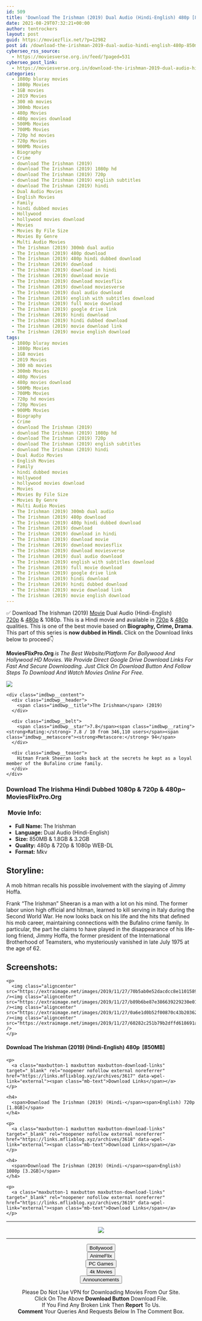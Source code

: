 ```yaml
---
id: 509
title: 'Download The Irishman (2019) Dual Audio (Hindi-English) 480p [850MB] || 720p [1.8GB] || 1080p [3.2GB]'
date: 2021-08-29T07:32:21+00:00
author: tentrockers
layout: post
guid: https://moviezflix.net/?p=12982
post id: /download-the-irishman-2019-dual-audio-hindi-english-480p-850mb-720p-1-8gb-1080p-3-2gb/
cyberseo_rss_source:
  - https://moviesverse.org.in/feed/?paged=531
cyberseo_post_link:
  - https://moviesverse.org.in/download-the-irishman-2019-dual-audio-hindi-480p-720p-1080p/
categories:
  - 1080p bluray movies
  - 1080p Movies
  - 1GB movies
  - 2019 Movies
  - 300 mb movies
  - 300mb Movies
  - 480p Movies
  - 480p movies download
  - 500Mb Movies
  - 700Mb Movies
  - 720p hd movies
  - 720p Movies
  - 900Mb Movies
  - Biography
  - Crime
  - download The Irishman (2019)
  - download The Irishman (2019) 1080p hd
  - download The Irishman (2019) 720p
  - download The Irishman (2019) english subtitles
  - download The Irishman (2019) hindi
  - Dual Audio Movies
  - English Movies
  - Family
  - hindi dubbed movies
  - Hollywood
  - hollywood movies download
  - Movies
  - Movies By File Size
  - Movies By Genre
  - Multi Audio Movies
  - The Irishman (2019) 300mb dual audio
  - The Irishman (2019) 480p download
  - The Irishman (2019) 480p hindi dubbed download
  - The Irishman (2019) download
  - The Irishman (2019) download in hindi
  - The Irishman (2019) download movie
  - The Irishman (2019) download moviesflix
  - The Irishman (2019) download moviesverse
  - The Irishman (2019) dual audio download
  - The Irishman (2019) english with subtitles download
  - The Irishman (2019) full movie download
  - The Irishman (2019) google drive link
  - The Irishman (2019) hindi download
  - The Irishman (2019) hindi dubbed download
  - The Irishman (2019) movie download link
  - The Irishman (2019) movie english download
tags:
  - 1080p bluray movies
  - 1080p Movies
  - 1GB movies
  - 2019 Movies
  - 300 mb movies
  - 300mb Movies
  - 480p Movies
  - 480p movies download
  - 500Mb Movies
  - 700Mb Movies
  - 720p hd movies
  - 720p Movies
  - 900Mb Movies
  - Biography
  - Crime
  - download The Irishman (2019)
  - download The Irishman (2019) 1080p hd
  - download The Irishman (2019) 720p
  - download The Irishman (2019) english subtitles
  - download The Irishman (2019) hindi
  - Dual Audio Movies
  - English Movies
  - Family
  - hindi dubbed movies
  - Hollywood
  - hollywood movies download
  - Movies
  - Movies By File Size
  - Movies By Genre
  - Multi Audio Movies
  - The Irishman (2019) 300mb dual audio
  - The Irishman (2019) 480p download
  - The Irishman (2019) 480p hindi dubbed download
  - The Irishman (2019) download
  - The Irishman (2019) download in hindi
  - The Irishman (2019) download movie
  - The Irishman (2019) download moviesflix
  - The Irishman (2019) download moviesverse
  - The Irishman (2019) dual audio download
  - The Irishman (2019) english with subtitles download
  - The Irishman (2019) full movie download
  - The Irishman (2019) google drive link
  - The Irishman (2019) hindi download
  - The Irishman (2019) hindi dubbed download
  - The Irishman (2019) movie download link
  - The Irishman (2019) movie english download
---
```

<div class="thecontent clearfix">
  <p>
    ✅ Download The Irishman (2019) <a href="https://moviesverse.org.in/category/movies/" data-wpel-link="internal">Movie</a> Dual Audio (Hindi-English) <a href="https://moviesverse.org.in/720p-movies/" data-wpel-link="internal">720p</a>&nbsp;&&nbsp;<a href="https://moviesverse.org.in/480p-movies/" data-wpel-link="internal">480p</a> & 1080p. This is a Hindi movie and available in <a href="https://moviesverse.org.in/720p-movies/" data-wpel-link="internal">720p</a>&nbsp;&&nbsp;<a href="https://moviesverse.org.in/480p-movies/" data-wpel-link="internal">480p</a> qualities. This is one of the best movie based on <strong>Biography, Crime, Drama</strong>. This part of this series is <strong>now dubbed in <span>Hindi.&nbsp;</span></strong><span>Click on the Download links below to proceed👇</span>
  </p>
  
  <p>
    <strong><span>MoviesFlixPro.Org&nbsp;</span></strong><em>is The Best Website/Platform For Bollywood And Hollywood HD Movies. We Provide Direct Google Drive Download Links For Fast And Secure Downloading. Just Click On Download Button And Follow Steps To&nbsp;Download And Watch Movies Online For Free.</em>
  </p>
  
  <div class="imdbwp imdbwp--movie dark">
    <div class="imdbwp__thumb">
      <a class="imdbwp__link" target="_blank" title="The Irishman" href="https://www.imdb.com/title/tt1302006/" rel="nofollow external noopener noreferrer" data-wpel-link="external"><img class="imdbwp__img" src="https://m.media-amazon.com/images/M/MV5BMGUyM2ZiZmUtMWY0OC00NTQ4LThkOGUtNjY2NjkzMDJiMWMwXkEyXkFqcGdeQXVyMzY0MTE3NzU@._V1_SX300.jpg" /></a>
    </div>
    
    <div class="imdbwp__content">
      <div class="imdbwp__header">
        <span class="imdbwp__title">The Irishman</span> (2019)
      </div>
      
      <div class="imdbwp__belt">
        <span class="imdbwp__star">7.8</span><span class="imdbwp__rating"><strong>Rating:</strong> 7.8 / 10 from 346,110 users</span><span class="imdbwp__metascore"><strong>Metascore:</strong> 94</span>
      </div>
      
      <div class="imdbwp__teaser">
        Hitman Frank Sheeran looks back at the secrets he kept as a loyal member of the Bufalino crime family.
      </div>
    </div>
  </div>
  
  <h3>
    <span>Download The Irishma Hindi Dubbed 1080p & 720p & 480p~ MoviesFlixPro.Org</span>
  </h3>
  
  <h3>
    <span>&nbsp;Movie Info:&nbsp;</span>
  </h3>
  
  <ul>
    <li>
      <strong>Full Name: </strong>The Irishman
    </li>
    <li>
      <strong>Language:</strong> Dual Audio (Hindi-English)
    </li>
    <li>
      <strong>Size:</strong> 850MB & 1.8GB & 3.2GB
    </li>
    <li>
      <strong>Quality:</strong> 480p & 720p & 1080p WEB-DL
    </li>
    <li>
      <strong>Format:</strong>&nbsp;Mkv
    </li>
  </ul>
  
  <h2>
    <span>Storyline:</span>
  </h2>
  
  <p>
    A mob hitman recalls his possible involvement with the slaying of Jimmy Hoffa.
  </p>
  
  <div>
    Frank “The Irishman” Sheeran is a man with a lot on his mind. The former labor union high official and hitman, learned to kill serving in Italy during the Second World War. He now looks back on his life and the hits that defined his mob career, maintaining connections with the Bufalino crime family. In particular, the part he claims to have played in the disappearance of his life-long friend, Jimmy Hoffa, the former president of the International Brotherhood of Teamsters, who mysteriously vanished in late July 1975 at the age of 62.
  </div>
  
  <div class="summary_text">
    <h2>
      <span>Screenshots:</span>
    </h2>
    
    <p>
      <img class="aligncenter" src="https://extraimage.net/images/2019/11/27/70b5ab0e52dacdcc8e1101589ad93881.jpg" /><img class="aligncenter" src="https://extraimage.net/images/2019/11/27/b89b6be87e386639229230e0126ac93e.jpg" /><img class="aligncenter" src="https://extraimage.net/images/2019/11/27/0a6e1d0b52f00870c43b20362e173b1f.jpg" /><img class="aligncenter" src="https://extraimage.net/images/2019/11/27/60282c251b79b2dffd618691a9612b80.jpg" />
    </p>
  </div>
  
  <div class="inline canwrap">
    <h4>
      <span>Download The Irishman (2019) (Hindi-English) </span><span>480p&nbsp; [850MB]</span>
    </h4>
    
    <p>
      <a class="maxbutton-1 maxbutton maxbutton-download-links" target="_blank" rel="noopener nofollow external noreferrer" href="https://links.mflixblog.xyz/archives/3617" data-wpel-link="external"><span class="mb-text">Download Links</span></a>
    </p>
    
    <h4>
      <span>Download The Irishman (2019) (Hindi-</span><span>English) 720p [1.8GB]</span>
    </h4>
    
    <p>
      <a class="maxbutton-1 maxbutton maxbutton-download-links" target="_blank" rel="noopener nofollow external noreferrer" href="https://links.mflixblog.xyz/archives/3618" data-wpel-link="external"><span class="mb-text">Download Links</span></a>
    </p>
    
    <h4>
      <span>Download The Irishman (2019) (Hindi-</span><span>English) 1080p [3.2GB]</span>
    </h4>
    
    <p>
      <a class="maxbutton-1 maxbutton maxbutton-download-links" target="_blank" rel="noopener nofollow external noreferrer" href="https://links.mflixblog.xyz/archives/3619" data-wpel-link="external"><span class="mb-text">Download Links</span></a>
    </p>
  </div>
</div>

<center>
  </p> 
  
  <hr />
  
  <p>
    <a href="http://gdrivepro.xyz/join.php" data-wpel-link="external" target="_blank" rel="nofollow external noopener noreferrer"><img src="https://i.imgur.com/FhMdWdW.png" /></a>
  </p>
  
  <hr />
  
  <p>
    <a href="https://dogemovies.xyz" target="_blank" data-wpel-link="external" rel="nofollow external noopener noreferrer"><button class="button button5">Bollywood</button></a><br /> <a href="https://animeflix.in" target="_blank" data-wpel-link="external" rel="nofollow external noopener noreferrer"><button class="button button5">AnimeFlix</button></a><br /> <a href="https://gamesflix.net/" target="_blank" data-wpel-link="external" rel="nofollow external noopener noreferrer"><button class="button button5">PC Games</button></a><br /> <a href="https://uhdmovies.in" target="_blank" data-wpel-link="external" rel="nofollow external noopener noreferrer"><button class="button button5">4k Movies</button></a><br /> <a href="https://moviesverse.org.in/announcements/" target="_blank" data-wpel-link="internal" rel="noopener"><button class="button button5">Announcements</button></a>
  </p>
  
  <div class="alert alert-danger">
    Please Do Not Use VPN for Downloading Movies From Our Site.
  </div>
  
  <div class="alert alert-success">
    Click On The Above <strong>Download Button</strong> Download File.
  </div>
  
  <div class="alert alert-warning">
    If You Find Any Broken Link Then <strong>Report</strong> To Us.
  </div>
  
  <div class="alert alert-info">
    <strong>Comment</strong> Your Queries And Requests Below In The Comment Box.
  </div>
  
  <p>
    </center>
  </p>